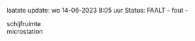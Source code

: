 laatste update: 
wo 14-06-2023  8:05   uur 
Status: FAALT - fout - 
<div class="service R">schijfruimte</div><div class="service R">microstation</div>